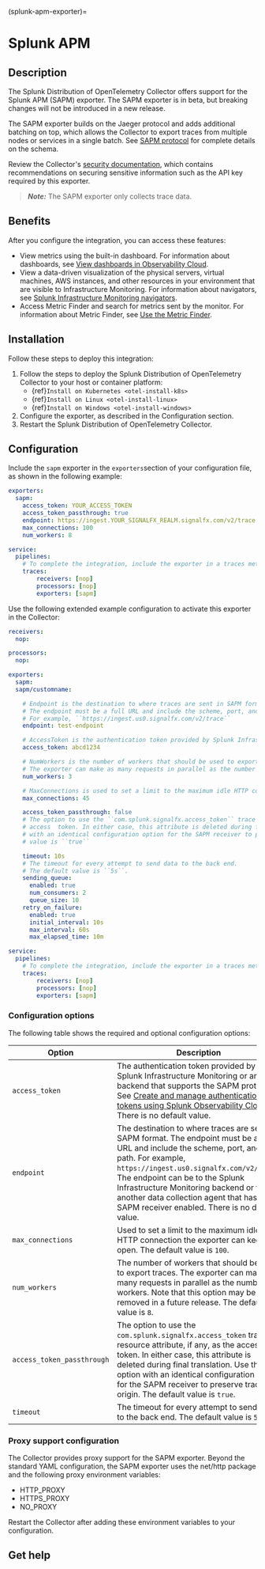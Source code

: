 (splunk-apm-exporter)=

# Splunk APM 

<meta name="Description" content="Use this Splunk Observability Cloud integration for the Splunk APM exporter. See benefits, install, configuration, and traces">

## Description 

The Splunk Distribution of OpenTelemetry Collector offers support for the Splunk APM (SAPM) exporter. The SAPM exporter is in beta, but breaking changes will not be introduced in a new release.

The SAPM exporter builds on the Jaeger protocol and adds additional batching on top, which allows the Collector to export traces from multiple nodes or services in a single batch. See [SAPM protocol](https://github.com/signalfx/sapm-proto/) for complete details on the schema.

Review the Collector's [security documentation](https://docs.splunk.com/Observability/gdi/opentelemetry/security.html), which contains recommendations on securing sensitive information such as the API key required by this exporter.

> _**Note:**_ The SAPM exporter only collects trace data.

## Benefits

After you configure the integration, you can access these features:

- View metrics using the built-in dashboard. For information about dashboards, see [View dashboards in Observability Cloud](https://docs.splunk.com/Observability/data-visualization/dashboards/view-dashboards.html#nav-View-dashboards).
- View a data-driven visualization of the physical servers, virtual machines, AWS instances, and other resources in your environment that are visible to Infrastructure Monitoring. For information about navigators, see [Splunk Infrastructure Monitoring navigators](https://docs.splunk.com/Observability/infrastructure/navigators/navigators.html#nav-Splunk-Infrastructure-Monitoring-navigators).
- Access Metric Finder and search for metrics sent by the monitor. For information about Metric Finder, see [Use the Metric Finder](https://docs.splunk.com/Observability/metrics-and-metadata/metrics-finder-metadata-catalog.html#use-the-metric-finder).

## Installation

Follow these steps to deploy this integration:  

1. Follow the steps to deploy the Splunk Distribution of OpenTelemetry Collector to your host or container platform:
   - {ref}`Install on Kubernetes <otel-install-k8s>`
   - {ref}`Install on Linux <otel-install-linux>`
   - {ref}`Install on Windows <otel-install-windows>`
2. Configure the exporter, as described in the Configuration section.
3. Restart the Splunk Distribution of OpenTelemetry Collector.

## Configuration

Include the `sapm` exporter in the ``exporters``section of your configuration file, as shown in the following example:

```yaml
exporters:
  sapm:
    access_token: YOUR_ACCESS_TOKEN
    access_token_passthrough: true
    endpoint: https://ingest.YOUR_SIGNALFX_REALM.signalfx.com/v2/trace
    max_connections: 100
    num_workers: 8

service:
  pipelines:
    # To complete the integration, include the exporter in a traces metrics pipeline. 
    traces:
        receivers: [nop]
        processors: [nop]
        exporters: [sapm]
```    

Use the following extended example configuration to activate this exporter in the Collector:

```yaml
receivers:
  nop:

processors:
  nop:

exporters:
  sapm:
  sapm/customname:

    # Endpoint is the destination to where traces are sent in SAPM format.
    # The endpoint must be a full URL and include the scheme, port, and path. 
    # For example, ``https://ingest.us0.signalfx.com/v2/trace``
    endpoint: test-endpoint

    # AccessToken is the authentication token provided by Splunk Infrastructure Monitoring.
    access_token: abcd1234

    # NumWorkers is the number of workers that should be used to export traces.
    # The exporter can make as many requests in parallel as the number of workers.
    num_workers: 3

    # MaxConnections is used to set a limit to the maximum idle HTTP connection the exporter can keep open.
    max_connections: 45

    access_token_passthrough: false
    # The option to use the ``com.splunk.signalfx.access_token`` trace resource attribute, if any, as the 
    # access  token. In either case, this attribute is deleted during final translation. Use this option 
    # with an identical configuration option for the SAPM receiver to preserve trace origin. The default 
    # value is ``true``

    timeout: 10s
    # The timeout for every attempt to send data to the back end.
    # The default value is ``5s``.
    sending_queue:
      enabled: true
      num_consumers: 2
      queue_size: 10
    retry_on_failure:
      enabled: true
      initial_interval: 10s
      max_interval: 60s
      max_elapsed_time: 10m

service:
  pipelines:
    # To complete the integration, include the exporter in a traces metrics pipeline. 
    traces:
        receivers: [nop]
        processors: [nop]
        exporters: [sapm]
```

### Configuration options

The following table shows the required and optional configuration options:

| Option | Description | Required |
|---|---|---|
| ``access_token`` | The authentication token provided by Splunk Infrastructure Monitoring or another backend that supports the SAPM protocol. See [Create and manage authentication tokens using Splunk Observability Cloud](https://docs.splunk.com/Observability/admin/authentication-tokens/tokens.html). There is no default value. | Yes |
| ``endpoint`` | The destination to where traces are sent in SAPM format. The endpoint must be a full URL and include the scheme, port, and path. For example, ``https://ingest.us0.signalfx.com/v2/trace``. The endpoint can be to the Splunk Infrastructure Monitoring backend or to another data collection agent that has the SAPM receiver enabled. There is no default value. | Yes |
| ``max_connections`` | Used to set a limit to the maximum idle HTTP connection the exporter can keep open. The default value is ``100``. | No |
| ``num_workers`` | The number of workers that should be used to export traces. The exporter can make as many requests in parallel as the number of workers. Note that this option may be removed in a future release. The default value is ``8``. | No |
| ``access_token_passthrough`` | The option to use the ``com.splunk.signalfx.access_token`` trace resource attribute, if any, as the access token. In either case, this attribute is deleted during final translation. Use this option with an identical configuration option for the SAPM receiver to preserve trace origin. The default value is ``true``. | No |
| ``timeout`` | The timeout for every attempt to send data to the back end. The default value is ``5s``. | No |

### Proxy support configuration

The Collector provides proxy support for the SAPM exporter. Beyond the standard YAML configuration, the SAPM exporter uses the net/http package and the following proxy environment variables:

- HTTP_PROXY
- HTTPS_PROXY
- NO_PROXY

Restart the Collector after adding these environment variables to your configuration. 

## Get help

```{include} /_includes/troubleshooting.md
```
